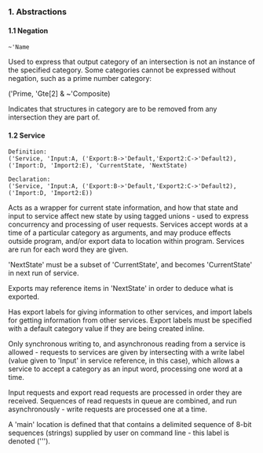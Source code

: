 ### 1. Abstractions
#### 1.1 Negation
    ~'Name

Used to express that output category of an intersection is not an instance of the specified category. Some categories cannot be expressed without negation, such as
a prime number category:

('Prime, 'Gte[2] & ~'Composite)

Indicates that structures in category are to be removed from any intersection they are part of.

#### 1.2 Service
    Definition:
    ('Service, 'Input:A, ('Export:B->'Default,'Export2:C->'Default2), ('Import:D, 'Import2:E), 'CurrentState, 'NextState)

    Declaration:
    ('Service, 'Input:A, ('Export:B->'Default,'Export2:C->'Default2), ('Import:D, 'Import2:E))

Acts as a wrapper for current state information, and how that state and input to service affect new state by using tagged unions - used to express concurrency and processing of user requests. Services accept words at a time of a particular category as arguments, and may produce effects outside program, and/or export data to location within program. Services are run for each word they are given.

'NextState' must be a subset of 'CurrentState', and becomes 'CurrentState' in next
run of service.

Exports may reference items in 'NextState' in order to deduce what is exported.

Has export labels for giving information to other services, and import labels for getting information from other services. Export labels must be specified with a default category
value if they are being created inline.

Only synchronous writing to, and asynchronous reading from a service is allowed - requests to services are given by intersecting with a write label (value given to 'Input' in service reference, in this case), which allows a service to accept a category as an input word, processing one word at a time.

Input requests and export read requests are processed in order they are received. Sequences of read requests in queue are combined, and run asynchronously - write requests are processed one at a time.

A 'main' location is defined that that contains a delimited sequence of 8-bit sequences (strings) supplied by user on command line - this label is denoted (''').